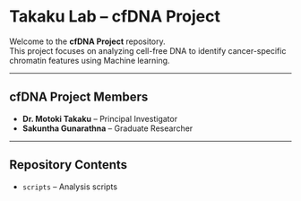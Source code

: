 # Takaku Lab – cfDNA Project

Welcome to the **cfDNA Project** repository.  
This project focuses on analyzing cell-free DNA to identify cancer-specific chromatin features using Machine learning.  

---

## cfDNA Project Members

- **Dr. Motoki Takaku** – Principal Investigator  
- **Sakuntha Gunarathna** – Graduate Researcher  

---

## Repository Contents
- `scripts` – Analysis scripts


